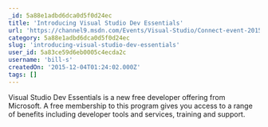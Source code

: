 ```yaml
---
_id: 5a88e1adbd6dca0d5f0d24ec
title: 'Introducing Visual Studio Dev Essentials'
url: 'https://channel9.msdn.com/Events/Visual-Studio/Connect-event-2015/610?wt.mc_id=DX_37009&MC=MSAzure&MC=VStudio&MC=WebDev&MC=SQL'
category: 5a88e1adbd6dca0d5f0d24ec
slug: 'introducing-visual-studio-dev-essentials'
user_id: 5a83ce59d6eb0005c4ecda2c
username: 'bill-s'
createdOn: '2015-12-04T01:24:02.000Z'
tags: []
---
```


Visual Studio Dev Essentials is a new free developer offering from Microsoft. A free membership to this program gives you access to a range of benefits including developer tools and services, training and support. 
